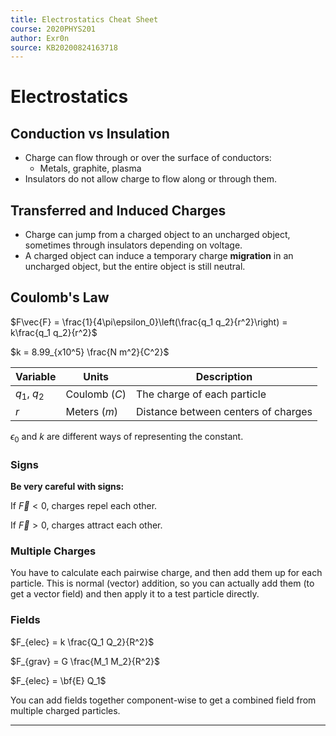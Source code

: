 ```yaml
---
title: Electrostatics Cheat Sheet
course: 2020PHYS201
author: Exr0n
source: KB20200824163718
---
```


# Electrostatics

## Conduction vs Insulation
- Charge can flow through or over the surface of conductors:
	- Metals, graphite, plasma
- Insulators do not allow charge to flow along or through them.

## Transferred and Induced Charges
- Charge can jump from a charged object to an uncharged object, sometimes through insulators depending on voltage.
- A charged object can induce a temporary charge **migration** in an uncharged object, but the entire object is still neutral.

## Coulomb's Law
$F\vec{F} = \frac{1}{4\pi\epsilon_0}\left(\frac{q_1 q_2}{r^2}\right) = k\frac{q_1 q_2}{r^2}$

$k = 8.99_{x10^5} \frac{N m^2}{C^2}$

| Variable | Units | Description |
|----------|-------|-------------|
$q_1$, $q_2$ | Coulomb ($C$) | The charge of each particle 
$r$ | Meters ($m$) | Distance between centers of charges

$\epsilon_0$ and $k$ are different ways of representing the constant.

### Signs
**Be very careful with signs:**

If $\vec{F} < 0$, charges repel each other.

If $\vec{F} > 0$, charges attract each other.

### Multiple Charges
You have to calculate each pairwise charge, and then add them up for each particle.
This is normal (vector) addition, so you can actually add them (to get a vector field) and then apply it to a test particle directly.

### Fields
$F_{elec} = k \frac{Q_1 Q_2}{R^2}$

$F_{grav} = G \frac{M_1 M_2}{R^2}$

$F_{elec} = \bf{E} Q_1$

You can add fields together component-wise to get a combined field from multiple charged particles.

---